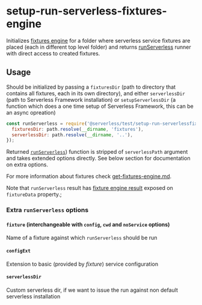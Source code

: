 # setup-run-serverless-fixtures-engine

Initializes [fixtures engine](./get-fixtures-engine.md) for a folder where serverless service fixtures are placed (each in different top level folder)
and returns [runServerless](./run-servverless.md) runner with direct access to created fixtures.

## Usage

Should be initialized by passing a `fixturesDir` (path to directory that contains all fixtures, each in its own directory), and either `serverlessDir` (path to Serverless Framework installation) or `setupServerlessDir` (a function which does a one time setup of Serverless Framework, this can be an async opreation)

```javascript
const runServerless = require('@serverless/test/setup-run-serverlessfixtures-engine')({
  fixturesDir: path.resolve(__dirname, 'fixtures'),
  serverlessDir: path.resolve(__dirname, '..'),
});
```

Returned [`runServerless`](./run-serverless.md)) function is stripped of `serverlessPath` argument and takes extended options directly. See below section for documentation on extra options.

For more information about fixtures check [get-fixtures-engine.md](./get-fixtures-engine.md).

Note that `runServerless` result has [fixture engine result](./get-fixtures-engine.md#return-data) exposed on `fixtureData` property.;

### Extra `runServerless` options

#### `fixture` (interchangeable with `config`, `cwd` and `noService` options)

Name of a fixture against which `runServerless` should be run

#### `configExt`

Extension to basic (provided by _fixture_) service configuration

#### `serverlessDir`

Custom serverless dir, if we want to issue the run against non default serverless installation
